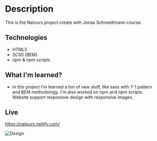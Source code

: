 # Description 
This is the Natours project create with Jonas Schmedtmann course. 

## Technologies 
* HTML5
* SCSS (BEM)
* npm & npm scripts 

## What I'm learned? 
* In this project I'm learned a ton of new stuff, like sass with 7-1 pattern and BEM methodology. I'm also worked on npm and npm scripts.   Website support responisve design with responsive images.

## Live 
https://natours.netlify.com/

![Design](https://i.ibb.co/qgPz2WP/Bez-tytu-u.png)
